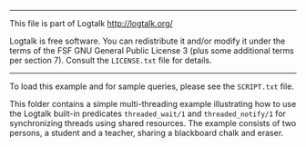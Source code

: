 ________________________________________________________________________

This file is part of Logtalk <http://logtalk.org/>  

Logtalk is free software. You can redistribute it and/or modify it under
the terms of the FSF GNU General Public License 3  (plus some additional
terms per section 7).        Consult the `LICENSE.txt` file for details.
________________________________________________________________________


To load this example and for sample queries, please see the `SCRIPT.txt` file.

This folder contains a simple multi-threading example illustrating how 
to use the Logtalk built-in predicates `threaded_wait/1` and `threaded_notify/1` 
for synchronizing threads using shared resources. The example consists of 
two persons, a student and a teacher, sharing a blackboard chalk and eraser. 
